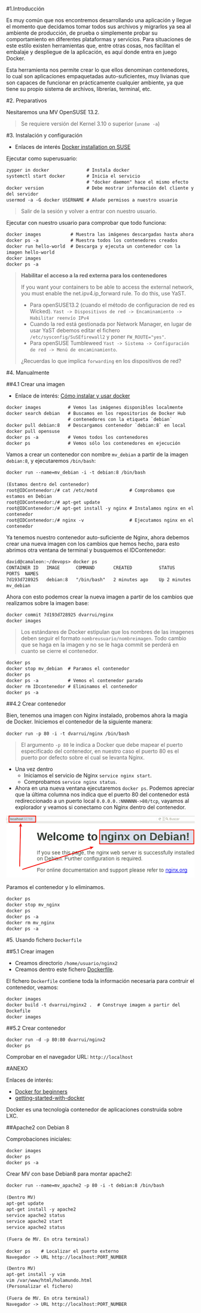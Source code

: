 
#1.Introducción

Es muy común que nos encontremos desarrollando una aplicación y llegue 
el momento que decidamos tomar todos sus archivos y migrarlos ya sea al 
ambiente de producción, de prueba o simplemente probar su comportamiento 
en diferentes plataformas y servicios. Para situaciones de este estilo 
existen herramientas que, entre otras cosas, nos facilitan el embalaje 
y despliegue de la aplicación, es aquí donde entra en juego Docker.

Esta herramienta nos permite crear lo que ellos denominan contenedores, 
lo cual son aplicaciones empaquetadas auto-suficientes, muy livianas
 que son capaces de funcionar en prácticamente cualquier ambiente, 
 ya que tiene su propio sistema de archivos, librerías, terminal, etc. 

#2. Preparativos

Nesitaremos una MV OpenSUSE 13.2.

> Se requiere versión del Kernel 3.10 o superior (`uname -a`)

#3. Instalación y configuración

* Enlaces de interés [Docker installation on SUSE](https://docs.docker.com/engine/installation/linux/SUSE)

Ejecutar como superusuario:
```
zypper in docker              # Instala docker
systemctl start docker        # Inicia el servicio
                              # "docker daemon" hace el mismo efecto
docker version                # Debe mostrar información del cliente y del servidor
usermod -a -G docker USERNAME # Añade permisos a nuestro usuario
```

> Salir de la sesión y volver a entrar con nuestro usuario.

Ejecutar con nuestro usuario para comprobar que todo funciona:
``` 
docker images           # Muestra las imágenes descargadas hasta ahora
docker ps -a            # Muestra todos los contenedores creados
docker run hello-world  # Descarga y ejecuta un contenedor con la imagen hello-world
docker images
docker ps -a
``` 

> **Habilitar el acceso a la red externa para los contenedores**
>
> If you want your containers to be able to access the external network, 
you must enable the net.ipv4.ip_forward rule. To do this, use YaST.
>
> * Para openSUSE13.2 (cuando el método de configuracion de red es Wicked).
`Yast -> Dispositivos de red -> Encaminamiento -> Habilitar reenvío IPv4`
> * Cuando la red está gestionada por Network Manager, en lugar de usar YaST 
debemos editar el fichero `/etc/sysconfig/SuSEfirewall2` y poner `FW_ROUTE="yes"`.
> * Para openSUSE Tumbleweed `Yast -> Sistema -> Configuración de red -> Menú de encaminamiento`.
>
> ¿Recuerdas lo que implica `forwarding` en los dispositivos de red?

#4. Manualmente

##4.1 Crear una imagen

* Enlace de interés: [Cómo instalar y usar docker](http://codehero.co/como-instalar-y-usar-docker/)

```
docker images          # Vemos las imágenes disponibles localmente
docker search debian   # Buscamos en los repositorios de Docker Hub
                       # contenedores con la etiqueta `debian`
docker pull debian:8   # Descargamos contenedor `debian:8` en local
docker pull opensuse
docker ps -a           # Vemos todos los contenedores
docker ps              # Vemos sólo los contenedores en ejecución
```  

Vamos a crear un contenedor con nombre `mv_debian` a partir de la imagen `debian:8`, y ejecutaremos `/bin/bash`: 
```
docker run --name=mv_debian -i -t debian:8 /bin/bash

(Estamos dentro del contenedor)
root@IDContenedor:/# cat /etc/motd            # Comprobamos que estamos en Debian
root@IDContenedor:/# apt-get update
root@IDContenedor:/# apt-get install -y nginx # Instalamos nginx en el contenedor
root@IDContenedor:/# nginx -v                 # Ejecutamos nginx en el contenedor
```

Ya tenemos nuestro contenedor auto-suficiente de Nginx, ahora debemos 
crear una nueva imagen con los cambios que hemos hecho, para esto
abrimos otra ventana de terminal y busquemos el IDContenedor:

```
david@camaleon:~/devops> docker ps
CONTAINER ID   IMAGE      COMMAND       CREATED          STATUS         PORTS  NAMES
7d193d728925   debian:8   "/bin/bash"   2 minutes ago    Up 2 minutes          mv_debian
``` 

Ahora con esto podemos crear la nueva imagen a partir de los cambios que realizamos sobre la imagen base:
```
docker commit 7d193d728925 dvarrui/nginx
docker images
``` 

> Los estándares de Docker estipulan que los nombres de las imagenes deben 
seguir el formato `nombreusuario/nombreimagen`.
> Todo cambio que se haga en la imagen y no se le haga commit se perderá en cuanto se cierre el contenedor. 

```
docker ps 
docker stop mv_debian  # Paramos el contenedor
docker ps 
docker ps -a           # Vemos el contenedor parado
docker rm IDcontenedor # Eliminamos el contenedor
docker ps -a 
``` 

##4.2 Crear contenedor

Bien, tenemos una imagen con Nginx instalado, probemos ahora la magia de Docker. 
Iniciemos el contenedor de la siguiente manera:

`docker run -p 80 -i -t dvarrui/nginx /bin/bash`

> El argumento `-p 80` le indica a Docker que debe mapear el puerto especificado 
del contenedor, en nuestro caso el puerto 80 es el puerto por defecto 
sobre el cual se levanta Nginx. 

* Una vez dentro
    * Iniciamos el servicio de Nginx `service nginx start`.
    * Comprobamos `service nginx status`.
* Ahora en una nueva ventana ejecutaremos `docker ps`. Podemos apreciar 
que la última columna nos indica que el puerto 80 del contenedor 
está redireccionado a un puerto local `0.0.0.0.:NNNNNN->80/tcp`, vayamos al explorador 
y veamos si conectamo con Nginx dentro del contenedor.

![docker-url-nginx.png](./files/docker-url-nginx.png)

Paramos el contenedor y lo eliminamos.

```
docker ps
docker stop mv_nginx
docker ps
docker ps -a
docker rm mv_nginx
docker ps -a
```

#5. Usando fichero `Dockerfile`

##5.1 Crear imagen

* Creamos directorio `/home/usuario/nginx2`
* Creamos dentro este fichero [Dockerfile](./files/Dockerfile).

El fichero `Dockerfile` contiene toda la información necesaria para contruir el
contenedor, veamos:

```
docker images
docker build -t dvarrui/nginx2 .  # Construye imagen a partir del Dockefile
docker images
```

##5.2 Crear contenedor

```
docker run -d -p 80:80 dvarrui/nginx2
docker ps
```

Comprobar en el navegador URL: `http://localhost`


#ANEXO

Enlaces de interés:
* [Docker for beginners](http://prakhar.me/docker-curriculum/)
* [getting-started-with-docker](http://www.linux.com/news/enterprise/systems-management/873287-getting-started-with-docker)

Docker es una tecnología contenedor de aplicaciones construida sobre LXC.

##Apache2 con Debian 8

Comprobaciones iniciales:
```
docker images
docker ps
docker ps -a
```

Crear MV con base Debian8 para montar apache2:

```
docker run --name=mv_apache2 -p 80 -i -t debian:8 /bin/bash

(Dentro MV)
apt-get update
apt-get install -y apache2
service apache2 status
service apache2 start
service apache2 status

(Fuera de MV. En otra terminal)

docker ps    # Localizar el puerto externo
Navegador -> URL http://localhost:PORT_NUMBER

```

```
(Dentro MV)
apt-get install -y vim
vim /var/www/html/holamundo.html
(Personalizar el fichero)

(Fuera de MV. En otra terminal)
Navegador -> URL http://localhost:PORT_NUMBER
```
